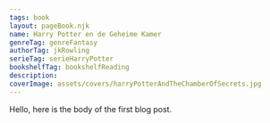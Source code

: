 ```yaml
---
tags: book
layout: pageBook.njk
name: Harry Potter en de Geheime Kamer
genreTag: genreFantasy
authorTag: jkRowling
serieTag: serieHarryPotter
bookshelfTag: bookshelfReading
description: 
coverImage: assets/covers/harryPotterAndTheChamberOfSecrets.jpg
---
```


Hello, here is the body of the first blog post.